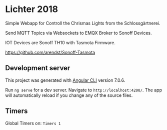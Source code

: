 # Lichter 2018

Simple Webapp for Controll the Chrismas Lights from the Schlossgärtnerei.

Send MQTT Topics via Websockets to EMQX Broker to Sonoff Devices.

IOT Devices are Sonoff TH10 with Tasmota Firmware.

https://github.com/arendst/Sonoff-Tasmota



## Development server
This project was generated with [Angular CLI](https://github.com/angular/angular-cli) version 7.0.6.

Run `ng serve` for a dev server. Navigate to `http://localhost:4200/`. The app will automatically reload if you change any of the source files.



## Timers


Global Timers on:
`Timers 1`